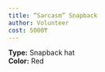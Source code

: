 ```yaml
---
title: “Sarcasm” Snapback
author: Volunteer
cost: 5000₸
---
```

**Type:** Snapback hat  
**Color:** Red  